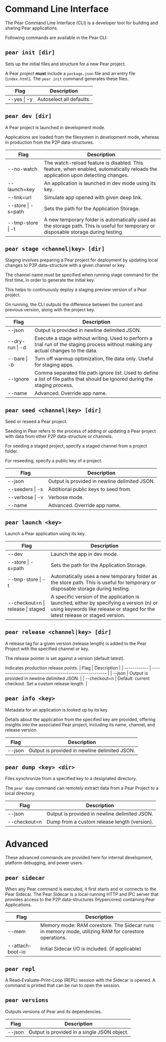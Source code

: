 # Command Line Interface

The Pear Command Line Interface (CLI) is a developer tool for building and sharing Pear applications.

Following commands are available in the Pear CLI:

## `pear init [dir]`

Sets up the initial files and structure for a new Pear project.

A Pear project **must** include a `package.json` file and an entry file (`index.html`). The `pear init` command generates these files.

| Flag        | Description              |
| ----------- | ------------------------ |
| --yes \| -y | Autoselect all defaults. |

## `pear dev [dir]`

A Pear project is launched in development mode.

Applications are loaded from the filesystem in development mode, whereas in production from the P2P data-structures.

| Flag               | Description                                                                                                                          |
| ------------------ | ------------------------------------------------------------------------------------------------------------------------------------ |
| --no-watch         | The watch-reload feature is disabled. This feature, when enabled, automatically reloads the application upon detecting changes.      |
| --launch=key       | An application is launched in dev mode using its key.                                                                                |
| --link=url         | Simulate app opened with given deep link.                                                                                            |
| --store \| -s=path | Sets the path for the Application Storage.                                                                                           |
| --tmp-store \| -t  | A new temporary folder is automatically used as the storage path. This is useful for temporary or disposable storage during testing. |

## `pear stage <channel|key> [dir]`

Staging involves preparing a Pear project for deployment by updating local changes to P2P data-structure with a given channel or key.

The channel name must be specified when running stage command for the first time, in order to generate the initial key.

This helps to continuously deploy a staging preview version of a Pear project.

On running, the CLI outputs the difference between the current and previous version, along with the project key.

| Flag            | Description                                                                                                                        |
| --------------- | ---------------------------------------------------------------------------------------------------------------------------------- |
| --json          | Output is provided in newline delimited JSON.                                                                                      |
| --dry-run \| -d | Execute a stage without writing. Used to perform a trial run of the staging process without making any actual changes to the data. |
| --bare \| -b    | Turn off warmup optimization, file data only. Useful for staging apps.                                                             |
| --ignore        | Comma separated file path ignore list. Used to define a list of file paths that should be ignored during the staging process.      |
| --name          | Advanced. Override app name.                                                                                                       |

## `pear seed <channel|key> [dir]`

Seed or reseed a Pear project.

Seeding in Pear refers to the process of adding or updating a Pear project with data from other P2P data-structure or channels.

For seeding a staged project, specify a staged channel from a project folder.

For reseeding, specify a public key of a project.

| Flag            | Description                                   |
| --------------- | --------------------------------------------- |
| --json          | Output is provided in newline delimited JSON. |
| --seeders \| -s | Additional public keys to seed from.          |
| --verbose \| -v | Verbose mode.                                 |
| --name          | Advanced. Override app name.                  |

## `pear launch <key>`

Launch a Pear application using its key.

| Flag                              | Description                                                                                                                                                              |
| --------------------------------- | ------------------------------------------------------------------------------------------------------------------------------------------------------------------------ |
| --dev                             | Launch the app in dev mode.                                                                                                                                              |
| --store \| -s=path                | Sets the path for the Application Storage.                                                                                                                               |
| --tmp-store \| -t                 | Automatically uses a new temporary folder as the store path. This is useful for temporary or disposable storage during testing.                                          |
| --checkout=n \| release \| staged | A specific version of the application is launched, either by specifying a version (n) or using keywords like release or staged for the latest release or staged version. |

## `pear release <channel|key> [dir]`

A release tag for a given version (release length) is added to the Pear Project with the specified channel or key.

The release pointer is set against a version (default latest).

Indicates production release points.
| Flag | Description |
| ------------ | ------------------------------------------------------- |
| --json | Output is provided in newline delimited JSON. |
| --checkout=n | Default: current checkout. Set a custom release length. |

## `pear info <key>`

Metadata for an application is looked up by its key.

Details about the application from the specified key are provided, offering insights into the associated Pear project, including its name, channel, and release version.

| Flag   | Description                                   |
| ------ | --------------------------------------------- |
| --json | Output is provided in newline delimited JSON. |

## `pear dump <key> <dir>`

Files synchronize from a specified key to a designated directory.

The `pear dump` command can remotely extract data from a Pear Project to a local directory.

| Flag         | Description                                   |
| ------------ | --------------------------------------------- |
| --json       | Output is provided in newline delimited JSON. |
| --checkout=n | Dump from a custom release length (version).  |

# Advanced

These advanced commands are provided here for internal development, platform debugging, and power users.

## `pear sidecar`

When any Pear command is executed, it first starts and or connects to the Pear Sidecar. The Pear Sidecar is a local-running HTTP and IPC server that provides access to the P2P data-structures (Hypercores) containing Pear Applications.

| Flag             | Description                                                                                          |
| ---------------- | ---------------------------------------------------------------------------------------------------- |
| --mem            | Memory mode: RAM corestore. The Sidecar runs in memory mode, utilizing RAM for corestore operations. |
| --attach-boot-io | Initial Sidecar I/O is included. (if applicable)                                                     |

## `pear repl`

A Read-Evaluate-Print-Loop (REPL) session with the Sidecar is opened. A command is printed that can be run to open the session.

## `pear versions`

Outputs versions of Pear and its dependencies.

| Flag   | Description                                 |
| ------ | ------------------------------------------- |
| --json | Output is provided in a single JSON object. |
